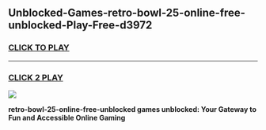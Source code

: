 
## Unblocked-Games-retro-bowl-25-online-free-unblocked-Play-Free-d3972
<h3>
<a href="https://premium76.site?title=retro-bowl-25-online-free-unblocked&ref=12A">CLICK TO PLAY</a></h3>
<hr>

<h3>
<a href="https://premium76.site?title=retro-bowl-25-online-free-unblocked&ref=12A">CLICK 2 PLAY</a>
  
</h3>

<a href="https://premium76.site?title=retro-bowl-25-online-free-unblocked&ref=12A"><img src="https://clearcache.store/games.png"></a>


**retro-bowl-25-online-free-unblocked games unblocked: Your Gateway to Fun and Accessible Online Gaming**
